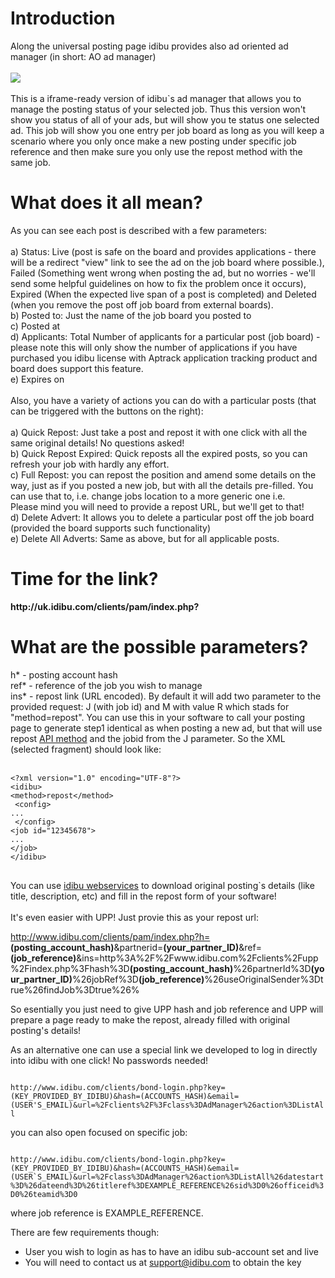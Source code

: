<h1>Introduction</h1>
Along the universal posting page idibu provides also ad oriented ad manager (in short: AO ad manager)<br />
<br />
<img src="http://www.idibu.com/images/stories/Portal_logos/aoadmanager.png" /><br />
<br />
This is a iframe-ready version of idibu`s ad manager that allows you to manage the posting status of your selected job. Thus this version won't show you status of all of your ads, but will show you te status one selected ad. This job will show you one entry per job board as long as you will keep a scenario where you only once make a new posting under specific job reference and then make sure you only use the repost method with the same job.
<h1>What does it all mean?</h1>
As you can see each post is described with a few parameters:<br />
<br />
a) Status: Live (post is safe on the board and provides applications - there will be a redirect "view" link to see the ad on the job board where possible.), Failed (Something went wrong when posting the ad, but no worries - we'll send some helpful guidelines on how to fix the problem once it occurs), Expired (When the expected live span of a post is completed) and Deleted (when you remove the post off job board from external boards).<br />
b) Posted to: Just the name of the job board you posted to<br />
c) Posted at<br />
d) Applicants: Total Number of applicants for a particular post (job board) - please note this will only show the number of applications if you have purchased you idibu license with Aptrack application tracking product and board does support this feature.<br />
e) Expires on<br />
<br />
Also, you have a variety of actions you can do with a particular posts (that can be triggered with the buttons on the right):<br />
<br />
a) Quick Repost: Just take a post and repost it with one click with all the same original details! No questions asked!<br />
b) Quick Repost Expired: Quick reposts all the expired posts, so you can refresh your job with hardly any effort.<br />
c) Full Repost: you can repost the position and amend some details on the way, just as if you posted a new job, but with all the details pre-filled. You can use that to, i.e. change jobs location to a more generic one i.e.<br />Please mind you will need to provide a repost URL, but we'll get to that!<br />
d) Delete Advert: It allows you to delete a particular post off the job board (provided the board supports such functionality)<br />
e) Delete All Adverts: Same as above, but for all applicable posts.
<h1>Time for the link?</h1>
<b>http://uk.idibu.com/clients/pam/index.php?</b>
<h1>What are the possible parameters?</h1>
h* - posting account hash<br />
ref* - reference of the job you wish to manage<br />
ins* - repost link (URL encoded). By default it will add two parameter to the provided request: J (with job id) and M with value R which stads for "method=repost". You can use this in your software to call your posting page to generate step1 identical as when posting a new ad, but that will use repost <a href="https://github.com/oneworldmarket/idibu-api/blob/master/posting-api/methods.md">API method</a> and the jobid from the J parameter. So the XML (selected fragment) should look like:<br>
<br>
<pre>
<code type="xml">&lt;?xml version=&quot;1.0&quot; encoding=&quot;UTF-8&quot;?&gt;
&lt;idibu&gt;
&lt;method&gt;repost&lt;/method&gt;
 &lt;config&gt;
...
 &lt;/config&gt;
&lt;job id=&quot;12345678&quot;&gt;
...
&lt;/job&gt;
&lt;/idibu&gt;
</code>
</pre>

You can use <a href="https://github.com/oneworldmarket/idibu-api/blob/master/webservices/advert-management/get-list-of-all-ads.md">idibu webservices</a> to download original posting`s details (like title, description, etc) and fill in the repost form of your software! <br><br>
It's even easier with UPP! Just provie this as your repost url:<br>

http://www.idibu.com/clients/pam/index.php?h=<b>(posting_account_hash)</b>&partnerid=<b>(your_partner_ID)</b>&ref=<b>(job_reference)</b>&ins=http%3A%2F%2Fwww.idibu.com%2Fclients%2Fupp%2Findex.php%3Fhash%3D<b>(posting_account_hash)</b>%26partnerId%3D<b>(your_partner_ID)</b>%26jobRef%3D<b>(job_reference)</b>%26useOriginalSender%3Dtrue%26findJob%3Dtrue%26%

So esentially you just need to give UPP hash and job reference and UPP will prepare a page ready to make the repost, already filled with original posting's details!

As an alternative one can use a special link we developed to log in directly into idibu with one click! No passwords needed!

<code>
http://www.idibu.com/clients/bond-login.php?key=(KEY_PROVIDED_BY_IDIBU)&hash=(ACCOUNTS_HASH)&email=(USER'S_EMAIL)&url=%2Fclients%2F%3Fclass%3DAdManager%26action%3DListAll
</code>

you can also open focused on specific job:

<code>
http://www.idibu.com/clients/bond-login.php?key=(KEY_PROVIDED_BY_IDIBU)&hash=(ACCOUNTS_HASH)&email=(USER`S_EMAIL)&url=%2Fclass%3DAdManager%26action%3DListAll%26datestart%3D%26dateend%3D%26titleref%3DEXAMPLE_REFERENCE%26sid%3D0%26officeid%3D0%26teamid%3D0
</code>

where job reference is EXAMPLE_REFERENCE.

There are few requirements though:

- User you wish to login as has to have an idibu sub-account set and live
- You will need to contact us at support@idibu.com to obtain the key

